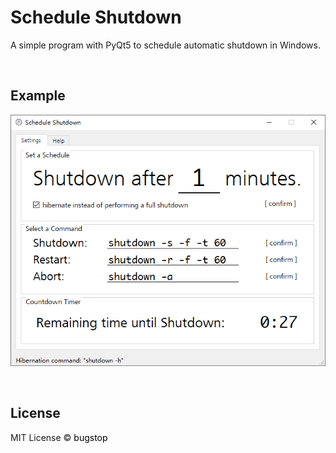 # Schedule Shutdown
A simple program with PyQt5 to schedule automatic shutdown in Windows.

<br>

## Example

![main Window](https://github.com/bugstop/schedule-shutdown-gui/blob/master/screenshots/v_0_0_1.png)

<br>

## License

MIT License &copy; <a href="https://github.com/bugstop" style="color: black !important; text-decoration: none !important;">bugstop</a>
